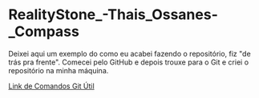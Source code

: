 # RealityStone_-Thais_Ossanes-_Compass

Deixei aqui um exemplo do como eu acabei fazendo o repositório, fiz "de trás pra frente". Comecei pelo GitHub e depois trouxe para o Git e criei o repositório na minha máquina.

<a href="https://www.alura.com.br/artigos/clonando-repositorio-git-github">Link de Comandos Git Útil</a>